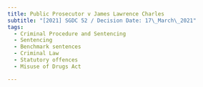 ```yaml
---
title: Public Prosecutor v James Lawrence Charles
subtitle: "[2021] SGDC 52 / Decision Date: 17\_March\_2021"
tags:
  - Criminal Procedure and Sentencing
  - Sentencing
  - Benchmark sentences
  - Criminal Law
  - Statutory offences
  - Misuse of Drugs Act

---
```

